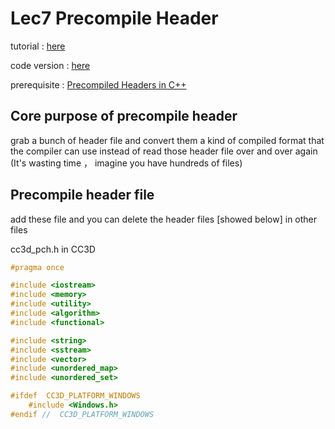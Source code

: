 # Lec7 Precompile Header

tutorial : [here](https://www.youtube.com/watch?v=UQ718BrbQ5E&list=PLlrATfBNZ98dC-V-N3m0Go4deliWHPFwT&index=11)

code version : [here](https://github.com/Graphic-researcher/Crosa-Conty-3D/tree/c9a4e3fd1fdbaca25b420f68c04f6206f3875cec/HTC/Project/Crosa-Conty-3D/Crosa-Conty-3D)

prerequisite : [Precompiled Headers in C++](https://www.youtube.com/watch?v=eSI4wctZUto)

## Core purpose of precompile header 

grab a bunch of header file and convert them a kind of compiled format that the compiler can use instead of read those header file over and over again (It's wasting time ， imagine you have hundreds of files)

## Precompile header file

add these file and you can delete the header files [showed below] in other files

cc3d_pch.h in CC3D

```c++
#pragma once

#include <iostream>
#include <memory>
#include <utility>
#include <algorithm>
#include <functional>

#include <string>
#include <sstream>
#include <vector>
#include <unordered_map>
#include <unordered_set>

#ifdef  CC3D_PLATFORM_WINDOWS
	#include <Windows.h>
#endif //  CC3D_PLATFORM_WINDOWS
```

